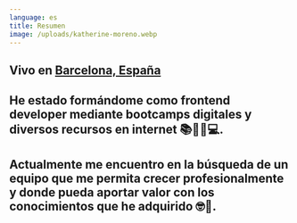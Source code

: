 ```yaml
---
language: es
title: Resumen
image: /uploads/katherine-moreno.webp
---
```

## Vivo en [Barcelona, España](https://www.timeout.es/barcelona/es)

## He estado formándome como frontend developer mediante bootcamps digitales y diversos recursos en internet 📚👩‍🏫💻.

## Actualmente me encuentro en la búsqueda de un equipo que me permita crecer profesionalmente y donde pueda aportar valor con los conocimientos que he adquirido 🤓🌱.
